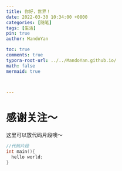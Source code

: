 ```yaml
---
title: 你好，世界！
date: 2022-03-30 10:34:00 +0800
categories: [随笔]
tags: [生活]
pin: true
author: MandoYan

toc: true
comments: true
typora-root-url: ../../MandoYan.github.io/
math: false
mermaid: true



---
```


# 感谢关注～ 


这里可以放代码片段噢～
```c++
//代码片段
int main(){
  hello world;
}
```

